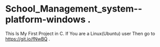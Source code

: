 # School_Management_system--platform-windows .
This Is My First Project in C. If You are a Linux(Ubuntu) user Then go to https://git.io/fNwBQ . 
